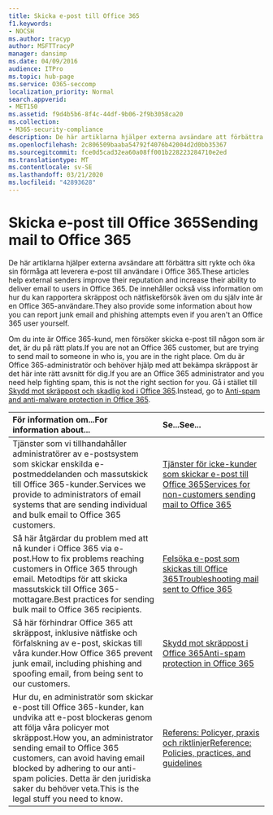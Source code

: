 ```yaml
---
title: Skicka e-post till Office 365
f1.keywords:
- NOCSH
ms.author: tracyp
author: MSFTTracyP
manager: dansimp
ms.date: 04/09/2016
audience: ITPro
ms.topic: hub-page
ms.service: O365-seccomp
localization_priority: Normal
search.appverid:
- MET150
ms.assetid: f9d4b5b6-8f4c-44df-9b06-2f9b3058ca20
ms.collection:
- M365-security-compliance
description: De här artiklarna hjälper externa avsändare att förbättra sitt rykte och öka sin förmåga att leverera e-post till användare i Office 365. De innehåller också viss information om hur du kan rapportera skräppost och nätfiskeförsök även om du själv inte är en Office 365-användare.
ms.openlocfilehash: 2c806509baaba54792f4076b42004d2d0bb35367
ms.sourcegitcommit: fce0d5cad32ea60a08ff001b228223284710e2ed
ms.translationtype: MT
ms.contentlocale: sv-SE
ms.lasthandoff: 03/21/2020
ms.locfileid: "42893628"
---
```

# <a name="sending-mail-to-office-365"></a><span data-ttu-id="bb7d0-104">Skicka e-post till Office 365</span><span class="sxs-lookup"><span data-stu-id="bb7d0-104">Sending mail to Office 365</span></span>

<span data-ttu-id="bb7d0-105">De här artiklarna hjälper externa avsändare att förbättra sitt rykte och öka sin förmåga att leverera e-post till användare i Office 365.</span><span class="sxs-lookup"><span data-stu-id="bb7d0-105">These articles help external senders improve their reputation and increase their ability to deliver email to users in Office 365.</span></span> <span data-ttu-id="bb7d0-106">De innehåller också viss information om hur du kan rapportera skräppost och nätfiskeförsök även om du själv inte är en Office 365-användare.</span><span class="sxs-lookup"><span data-stu-id="bb7d0-106">They also provide some information about how you can report junk email and phishing attempts even if you aren't an Office 365 user yourself.</span></span>

<span data-ttu-id="bb7d0-107">Om du inte är Office 365-kund, men försöker skicka e-post till någon som är det, är du på rätt plats.</span><span class="sxs-lookup"><span data-stu-id="bb7d0-107">If you are not an Office 365 customer, but are trying to send mail to someone in who is, you are in the right place.</span></span> <span data-ttu-id="bb7d0-108">Om du är Office 365-administratör och behöver hjälp med att bekämpa skräppost är det här inte rätt avsnitt för dig.</span><span class="sxs-lookup"><span data-stu-id="bb7d0-108">If you are an Office 365 administrator and you need help fighting spam, this is not the right section for you.</span></span> <span data-ttu-id="bb7d0-109">Gå i stället till [Skydd mot skräppost och skadlig kod i Office 365](anti-spam-and-anti-malware-protection.md).</span><span class="sxs-lookup"><span data-stu-id="bb7d0-109">Instead, go to [Anti-spam and anti-malware protection in Office 365](anti-spam-and-anti-malware-protection.md).</span></span>

|<span data-ttu-id="bb7d0-110">**För information om...**</span><span class="sxs-lookup"><span data-stu-id="bb7d0-110">**For information about...**</span></span>|<span data-ttu-id="bb7d0-111">**Se...**</span><span class="sxs-lookup"><span data-stu-id="bb7d0-111">**See...**</span></span>|
|:-----|:-----|
|<span data-ttu-id="bb7d0-112">Tjänster som vi tillhandahåller administratörer av e-postsystem som skickar enskilda e-postmeddelanden och massutskick till Office 365-kunder.</span><span class="sxs-lookup"><span data-stu-id="bb7d0-112">Services we provide to administrators of email systems that are sending individual and bulk email to Office 365 customers.</span></span>|[<span data-ttu-id="bb7d0-113">Tjänster för icke-kunder som skickar e-post till Office 365</span><span class="sxs-lookup"><span data-stu-id="bb7d0-113">Services for non-customers sending mail to Office 365</span></span>](services-for-non-customers.md)|
|<span data-ttu-id="bb7d0-114">Så här åtgärdar du problem med att nå kunder i Office 365 via e-post.</span><span class="sxs-lookup"><span data-stu-id="bb7d0-114">How to fix problems reaching customers in Office 365 through email.</span></span> <span data-ttu-id="bb7d0-115">Metodtips för att skicka massutskick till Office 365-mottagare.</span><span class="sxs-lookup"><span data-stu-id="bb7d0-115">Best practices for sending bulk mail to Office 365 recipients.</span></span>|[<span data-ttu-id="bb7d0-116">Felsöka e-post som skickas till Office 365</span><span class="sxs-lookup"><span data-stu-id="bb7d0-116">Troubleshooting mail sent to Office 365</span></span>](troubleshooting-mail-sent-to-office-365.md)|
|<span data-ttu-id="bb7d0-117">Så här förhindrar Office 365 att skräppost, inklusive nätfiske och förfalskning av e-post, skickas till våra kunder.</span><span class="sxs-lookup"><span data-stu-id="bb7d0-117">How Office 365 prevent junk email, including phishing and spoofing email, from being sent to our customers.</span></span>|[<span data-ttu-id="bb7d0-118">Skydd mot skräppost i Office 365</span><span class="sxs-lookup"><span data-stu-id="bb7d0-118">Anti-spam protection in Office 365</span></span>](anti-spam-protection.md)|
|<span data-ttu-id="bb7d0-119">Hur du, en administratör som skickar e-post till Office 365-kunder, kan undvika att e-post blockeras genom att följa våra policyer mot skräppost.</span><span class="sxs-lookup"><span data-stu-id="bb7d0-119">How you, an administrator sending email to Office 365 customers, can avoid having email blocked by adhering to our anti-spam policies.</span></span> <span data-ttu-id="bb7d0-120">Detta är den juridiska saker du behöver veta.</span><span class="sxs-lookup"><span data-stu-id="bb7d0-120">This is the legal stuff you need to know.</span></span>|[<span data-ttu-id="bb7d0-121">Referens: Policyer, praxis och riktlinjer</span><span class="sxs-lookup"><span data-stu-id="bb7d0-121">Reference: Policies, practices, and guidelines</span></span>](reference-policies-practices-and-guidelines.md)|
